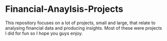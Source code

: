 # Financial-Anaylsis-Projects
This repository focuses on a lot of projects, small and large, that relate to analysing financial data and producing insights. Most of these were projects I did for fun so I hope you guys enjoy.
